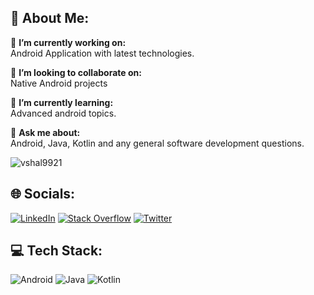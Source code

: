 ## 💫 About Me:
🔭 **I’m currently working on:** <br>Android Application with latest technologies.

👯 **I’m looking to collaborate on:** <br>Native Android projects

🌱 **I’m currently learning:**  <br>Advanced android topics.

💬 **Ask me about:**  <br>Android, Java, Kotlin and any general software development questions.

<p align="left"> <img src="https://komarev.com/ghpvc/?username=vhhal9921&label=Profile%20views&color=0e75b6&style=flat" alt="vshal9921" /> </p>

## 🌐 Socials:
[![LinkedIn](https://img.shields.io/badge/LinkedIn-%230077B5.svg?logo=linkedin&logoColor=white)](https://www.linkedin.com/in/vshal9921/) [![Stack Overflow](https://img.shields.io/badge/-Stackoverflow-FE7A16?logo=stack-overflow&logoColor=white)](https://stackoverflow.com/users/10051732/vishal-gupta) [![Twitter](https://img.shields.io/badge/Twitter-%231DA1F2.svg?logo=Twitter&logoColor=white)](https://twitter.com/vshal9921) 

## 💻 Tech Stack:
![Android](https://img.shields.io/badge/android-6DA55F?style=for-the-badge&logo=android&logoColor=white) ![Java](https://img.shields.io/badge/java-FF9E2A.svg?style=for-the-badge&logo=java&logoColor=white) ![Kotlin](https://img.shields.io/badge/kotlin-7F52FF?style=for-the-badge&logo=kotlin&logoColor=white) 
